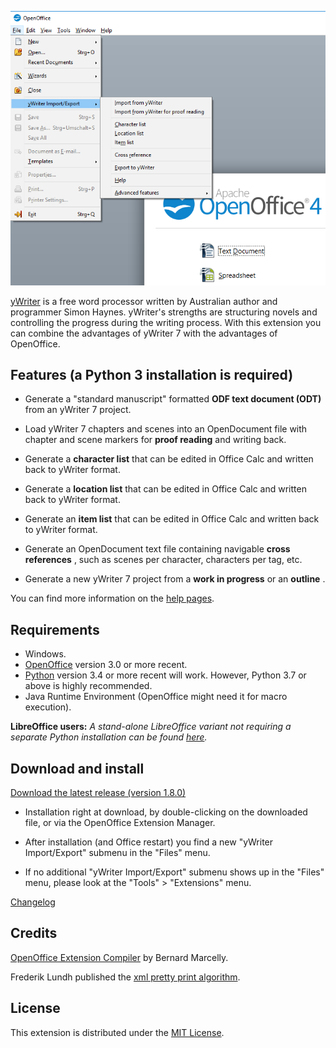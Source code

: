 ![screenshot](Screenshots/lo_menu.png)

[yWriter](http://spacejock.com/yWriter7.html) is a free word processor written by Australian author and programmer Simon Haynes. yWriter's strengths are structuring novels and controlling the progress during the writing process. With this extension you can combine the advantages of yWriter 7 with the advantages of OpenOffice.

## Features (a Python 3 installation is required)

-   Generate a "standard manuscript" formatted **ODF text document
    (ODT)** from an yWriter 7 project.

-   Load yWriter 7 chapters and scenes into an OpenDocument file with
    chapter and scene markers for **proof reading** and writing back.

-   Generate a **character list** that can be edited in Office Calc and
    written back to yWriter format.

-   Generate a **location list** that can be edited in Office Calc and
    written back to yWriter format.

-   Generate an **item list** that can be edited in Office Calc and
    written back to yWriter format.

-   Generate an OpenDocument text file containing navigable **cross
    references** , such as scenes per character, characters per tag,
    etc.

-   Generate a new yWriter 7 project from a **work in progress** or an
    **outline** .

You can find more information on the [help pages](help).

## Requirements

-   Windows.
-   [OpenOffice](https://www.openoffice.org) version 3.0 or more recent.
-   [Python](https://www.python.org/) version 3.4 or more recent will work. 
    However, Python 3.7 or above is highly recommended.
-   Java Runtime Environment (OpenOffice might need it for macro
    execution).


__LibreOffice users:__  _A stand-alone LibreOffice variant not requiring a separate Python installation can be found [here](https://peter88213.github.io/yw-cnv)._


## Download and install

[Download the latest release (version 1.8.0)](https://raw.githubusercontent.com/peter88213/pywoo/master/dist/pywoo-1.8.0.oxt)

-   Installation right at download, by double-clicking on the downloaded 
    file, or via the OpenOffice Extension Manager.

-   After installation (and Office restart) you find a new "yWriter
    Import/Export" submenu in the "Files" menu.

-   If no additional "yWriter Import/Export" submenu shows up in the
    "Files" menu, please look at the "Tools" > "Extensions" menu.

[Changelog](changelog)

## Credits

[OpenOffice Extension
Compiler](https://wiki.openoffice.org/wiki/Extensions_Packager#Extension_Compiler)
by Bernard Marcelly.

Frederik Lundh published the [xml pretty print algorithm](http://effbot.org/zone/element-lib.htm#prettyprint).


## License

This extension is distributed under the [MIT
License](http://www.opensource.org/licenses/mit-license.php).

